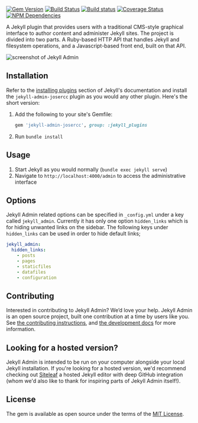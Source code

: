 [![Gem Version](https://img.shields.io/gem/v/jekyll-admin-josercc.svg)](https://rubygems.org/gems/jekyll-admin-josercc)
[![Build Status](https://travis-ci.org/jekyll/jekyll-admin-josercc.svg?branch=master)](https://travis-ci.org/jekyll/jekyll-admin-josercc)
[![Build status](https://ci.appveyor.com/api/projects/status/biop1r6ae524xlm2/branch/master?svg=true)](https://ci.appveyor.com/project/benbalter/jekyll-admin-josercc/branch/master)
[![Coverage Status](https://coveralls.io/repos/github/jekyll/jekyll-admin-josercc/badge.svg?branch=master)](https://coveralls.io/github/jekyll/jekyll-admin-josercc?branch=master)
[![NPM Dependencies](https://david-dm.org/jekyll/jekyll-admin-josercc.svg)](https://david-dm.org/jekyll/jekyll-admin-josercc)

A Jekyll plugin that provides users with a traditional CMS-style graphical interface to author content and administer Jekyll sites. The project is divided into two parts. A Ruby-based HTTP API that handles Jekyll and filesystem operations, and a Javascript-based front end, built on that API.

![screenshot of Jekyll Admin](/screenshot.png)

## Installation

Refer to the [installing plugins](https://jekyllrb.com/docs/plugins/#installing-a-plugin) section of Jekyll's documentation and install the `jekyll-admin-josercc` plugin as you would any other plugin. Here's the short version:

1. Add the following to your site's Gemfile:

    ```ruby
    gem 'jekyll-admin-josercc', group: :jekyll_plugins
    ```

2. Run `bundle install`

## Usage

1. Start Jekyll as you would normally (`bundle exec jekyll serve`)
2. Navigate to `http://localhost:4000/admin` to access the administrative interface

## Options

Jekyll Admin related options can be specified in `_config.yml`
under a key called `jekyll_admin`. Currently it has only one option `hidden_links`
which is for hiding unwanted links on the sidebar. The following keys under `hidden_links` can be used in order to hide default links;

```yaml
jekyll_admin:
  hidden_links:
    - posts
    - pages
    - staticfiles
    - datafiles
    - configuration
```

## Contributing

Interested in contributing to Jekyll Admin? We’d love your help. Jekyll Admin is an open source project, built one contribution at a time by users like you. See [the contributing instructions](.github/CONTRIBUTING.md), and [the development docs](http://jekyll.github.io/jekyll-admin-josercc/development/) for more information.

## Looking for a hosted version?

Jekyll Admin is intended to be run on your computer alongside your local Jekyll installation. If you're looking for a hosted version, we'd recommend checking out [Siteleaf](https://www.siteleaf.com/) a hosted Jekyll editor with deep GitHub integration (whom we'd also like to thank for inspiring parts of Jekyll Admin itself!).

## License

The gem is available as open source under the terms of the [MIT License](http://opensource.org/licenses/MIT).

